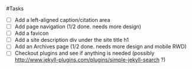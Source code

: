 #Tasks

- [ ] Add a left-aligned caption/citation area
- [ ] Add page navigation (1/2 done. needs more design)
- [ ] Add a favicon
- [ ] Add a site description div under the site title h1
- [ ] Add an Archives page (1/2 done. needs more design and mobile RWD)
- [ ] Checkout plugins and see if anything is needed (possibly http://www.jekyll-plugins.com/plugins/simple-jekyll-search ?)
